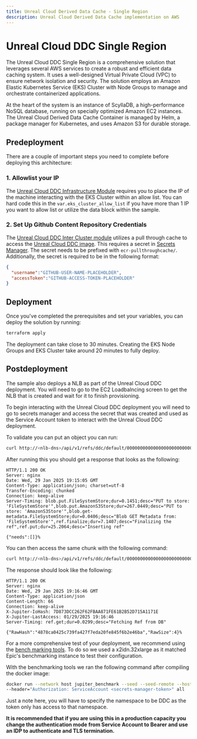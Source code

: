 ```yaml
---
title: Unreal Cloud Derived Data Cache - Single Region
description: Unreal Cloud Derived Data Cache implementation on AWS
---
```


# Unreal Cloud DDC Single Region

The Unreal Cloud DDC Single Region is a comprehensive solution that leverages several AWS services to create a robust and efficient data caching system. It uses a well-designed Virtual Private Cloud (VPC) to ensure network isolation and security. The solution employs an Amazon Elastic Kubernetes Service (EKS) Cluster with Node Groups to manage and orchestrate containerized applications.

At the heart of the system is an instance of ScyllaDB, a high-performance NoSQL database, running on specially optimized Amazon EC2 instances. The Unreal Cloud Derived Data Cache Container is managed by Helm, a package manager for Kubernetes, and uses Amazon S3 for durable storage.

## Predeployment

There are a couple of important steps you need to complete before deploying this architecture:

### 1. Allowlist your IP

The [Unreal Cloud DDC Infrastructure Module](../modules/unreal-cloud-ddc-infra) requires you to place the IP of the machine interacting with the EKS Cluster within an allow list. You can hard code this in the ```var.eks_cluster_allow_list``` if you have more than 1 IP you want to allow list or utilize the data block within the sample.

### 2. Set Up Github Content Repository Credentials

The [Unreal Cloud DDC Inter Cluster module](../modules/unreal/unreal-cloud-ddc-intra-cluster) utilizes a pull through cache to access the [Unreal Cloud DDC image](https://github.com/orgs/EpicGames/packages/container/package/unreal-cloud-ddc). This requires a secret in [Secrets Manager](https://aws.amazon.com/secrets-manager/). The secret needs to be prefixed with ````ecr-pullthroughcache/````. Additionally, the secret is required to be in the following format:
```json
{
  "username":"GITHUB-USER-NAME-PLACEHOLDER",
  "accessToken":"GITHUB-ACCESS-TOKEN-PLACEHOLDER"
}
```

## Deployment

Once you've completed the prerequisites and set your variables, you can deploy the solution by running:

``` bash
terraform apply
```

The deployment can take close to 30 minutes. Creating the EKS Node Groups and EKS Cluster take around 20 minutes to fully deploy.
## Postdeployment
The sample also deploys a NLB as part of the Unreal Cloud DDC deployment. You will need to go to the EC2 Loadbalncing screen to get the NLB that is created and wait for it to finish provisioning.

To begin interacting with the Unreal Cloud DDC deployment you will need to go to secrets manager and access the secret that was created and used as the Service Account token to interact with the Unreal Cloud DDC deployment.

To validate you can put an object you can run:
```bash
curl http://<nlb-dns>/api/v1/refs/ddc/default/00000000000000000000000000000000000000aa -X PUT --data 'test' -H 'content-type: application/octet-stream' -H 'X-Jupiter-IoHash: 4878CA0425C739FA427F7EDA20FE845F6B2E46BA' -i -H 'Authorization: ServiceAccount <secret-manager-token>'
```
After running this you should get a response that looks as the following:
```
HTTP/1.1 200 OK
Server: nginx
Date: Wed, 29 Jan 2025 19:15:05 GMT
Content-Type: application/json; charset=utf-8
Transfer-Encoding: chunked
Connection: keep-alive
Server-Timing: blob.put.FileSystemStore;dur=0.1451;desc="PUT to store: 'FileSystemStore'",blob.put.AmazonS3Store;dur=267.0449;desc="PUT to store: 'AmazonS3Store'",blob.get-metadata.FileSystemStore;dur=0.0406;desc="Blob GET Metadata from: 'FileSystemStore'",ref.finalize;dur=7.1407;desc="Finalizing the ref",ref.put;dur=25.2064;desc="Inserting ref"

{"needs":[]}%
```

You can then access the same chunk with the following command:
```bash
curl http://<nlb-dns>/api/v1/refs/ddc/default/00000000000000000000000000000000000000aa.json -i -H 'Authorization: ServiceAccount <secret-manager-token>'
```

The response should look like the following:
```
HTTP/1.1 200 OK
Server: nginx
Date: Wed, 29 Jan 2025 19:16:46 GMT
Content-Type: application/json
Content-Length: 66
Connection: keep-alive
X-Jupiter-IoHash: 7D873DCC262F62FBAA871FE61B2B52D715A1171E
X-Jupiter-LastAccess: 01/29/2025 19:16:46
Server-Timing: ref.get;dur=0.0299;desc="Fetching Ref from DB"

{"RawHash":"4878ca0425c739fa427f7eda20fe845f6b2e46ba","RawSize":4}%
```
For a more comprehensive test of your deployment, we recommend using the [bench marking tools](https://github.com/EpicGames/UnrealEngine/tree/release/Engine/Source/Programs/UnrealCloudDDC/Benchmarks). To do so we used a x2idn.32xlarge as it matched Epic's benchmarking instance to test their configuration.

With the benchmarking tools we ran the following command after compiling the docker image:
```bash
docker run --network host jupiter_benchmark --seed --seed-remote --host http://<nlb-dns> --namespace ddc \
--header="Authorization: ServiceAccount <secrets-manager-token>" all
```
Just a note here, you will have to specify the namespace to be DDC as the token only has access to that namespace.

**It is recommended that if you are using this in a production capacity you change the authentication mode from Service Account to Bearer and use an IDP to authenticate and TLS termination.**
